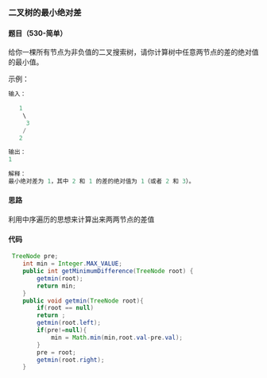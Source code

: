###  二叉树的最小绝对差

####  题目（530-简单）

给你一棵所有节点为非负值的二叉搜索树，请你计算树中任意两节点的差的绝对值的最小值。

示例：

```java
输入：

   1
    \
     3
    /
   2

输出：
1

解释：
最小绝对差为 1，其中 2 和 1 的差的绝对值为 1（或者 2 和 3）。
```

####  思路

利用中序遍历的思想来计算出来两两节点的差值

#### 代码

```java
 TreeNode pre;
    int min = Integer.MAX_VALUE;
    public int getMinimumDifference(TreeNode root) {
        getmin(root);
        return min;
    }
    public void getmin(TreeNode root){
        if(root == null)
        return ;
        getmin(root.left);
        if(pre!=null){
            min = Math.min(min,root.val-pre.val);
        }
        pre = root;
        getmin(root.right);
    }
```

